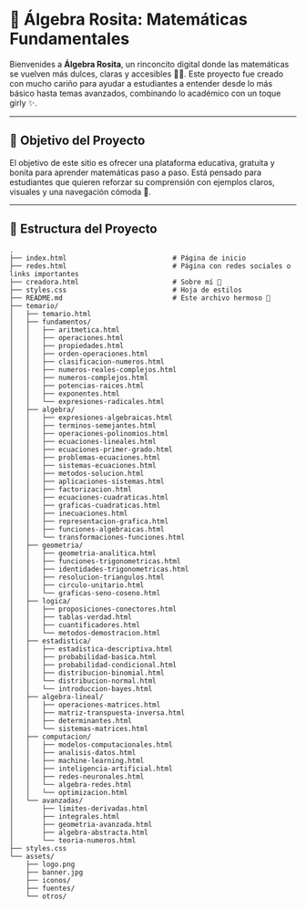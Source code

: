 # 💖 Álgebra Rosita: Matemáticas Fundamentales

Bienvenides a **Álgebra Rosita**, un rinconcito digital donde las matemáticas se vuelven más dulces, claras y accesibles 🍬📐. Este proyecto fue creado con mucho cariño para ayudar a estudiantes a entender desde lo más básico hasta temas avanzados, combinando lo académico con un toque girly ✨.

---

## 🎯 Objetivo del Proyecto

El objetivo de este sitio es ofrecer una plataforma educativa, gratuita y bonita para aprender matemáticas paso a paso. Está pensado para estudiantes que quieren reforzar su comprensión con ejemplos claros, visuales y una navegación cómoda 🌈.

---

## 🌷 Estructura del Proyecto

```plaintext
.
├── index.html                          # Página de inicio
├── redes.html                          # Página con redes sociales o links importantes
├── creadora.html                       # Sobre mí 💌
├── styles.css                          # Hoja de estilos
├── README.md                           # Este archivo hermoso 💖
├── temario/
│   ├── temario.html
│   ├── fundamentos/
│   │   ├── aritmetica.html
│   │   ├── operaciones.html
│   │   ├── propiedades.html
│   │   ├── orden-operaciones.html
│   │   ├── clasificacion-numeros.html
│   │   ├── numeros-reales-complejos.html
│   │   ├── numeros-complejos.html
│   │   ├── potencias-raices.html
│   │   ├── exponentes.html
│   │   └── expresiones-radicales.html
│   ├── algebra/
│   │   ├── expresiones-algebraicas.html
│   │   ├── terminos-semejantes.html
│   │   ├── operaciones-polinomios.html
│   │   ├── ecuaciones-lineales.html
│   │   ├── ecuaciones-primer-grado.html
│   │   ├── problemas-ecuaciones.html
│   │   ├── sistemas-ecuaciones.html
│   │   ├── metodos-solucion.html
│   │   ├── aplicaciones-sistemas.html
│   │   ├── factorizacion.html
│   │   ├── ecuaciones-cuadraticas.html
│   │   ├── graficas-cuadraticas.html
│   │   ├── inecuaciones.html
│   │   ├── representacion-grafica.html
│   │   ├── funciones-algebraicas.html
│   │   └── transformaciones-funciones.html
│   ├── geometria/
│   │   ├── geometria-analitica.html
│   │   ├── funciones-trigonometricas.html
│   │   ├── identidades-trigonometricas.html
│   │   ├── resolucion-triangulos.html
│   │   ├── circulo-unitario.html
│   │   └── graficas-seno-coseno.html
│   ├── logica/
│   │   ├── proposiciones-conectores.html
│   │   ├── tablas-verdad.html
│   │   ├── cuantificadores.html
│   │   └── metodos-demostracion.html
│   ├── estadistica/
│   │   ├── estadistica-descriptiva.html
│   │   ├── probabilidad-basica.html
│   │   ├── probabilidad-condicional.html
│   │   ├── distribucion-binomial.html
│   │   └── distribucion-normal.html
│   │   └── introduccion-bayes.html
│   ├── algebra-lineal/
│   │   ├── operaciones-matrices.html
│   │   ├── matriz-transpuesta-inversa.html
│   │   ├── determinantes.html
│   │   └── sistemas-matrices.html
│   ├── computacion/
│   │   ├── modelos-computacionales.html
│   │   ├── analisis-datos.html
│   │   ├── machine-learning.html
│   │   ├── inteligencia-artificial.html
│   │   ├── redes-neuronales.html
│   │   └── algebra-redes.html
│   │   └── optimizacion.html
│   └── avanzadas/
│       ├── limites-derivadas.html
│       ├── integrales.html
│       ├── geometria-avanzada.html
│       ├── algebra-abstracta.html
│       └── teoria-numeros.html
├── styles.css
└── assets/
    ├── logo.png
    ├── banner.jpg
    ├── iconos/
    ├── fuentes/
    └── otros/
